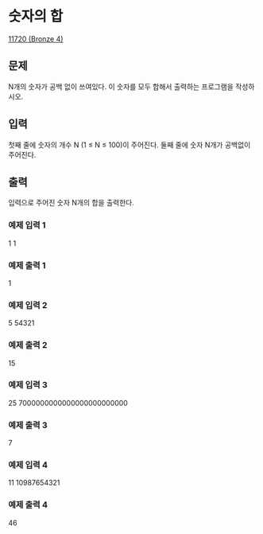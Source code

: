 # 숫자의 합

[11720 (Bronze 4)](https://www.acmicpc.net/problem/1546)

## 문제

N개의 숫자가 공백 없이 쓰여있다. 이 숫자를 모두 합해서 출력하는 프로그램을 작성하시오.

## 입력

첫째 줄에 숫자의 개수 N (1 ≤ N ≤ 100)이 주어진다. 둘째 줄에 숫자 N개가 공백없이 주어진다.

## 출력

입력으로 주어진 숫자 N개의 합을 출력한다.

### 예제 입력 1

1
1

### 예제 출력 1

1

### 예제 입력 2

5
54321

### 예제 출력 2

15

### 예제 입력 3

25
7000000000000000000000000

### 예제 출력 3

7

### 예제 입력 4

11
10987654321

### 예제 출력 4

46
